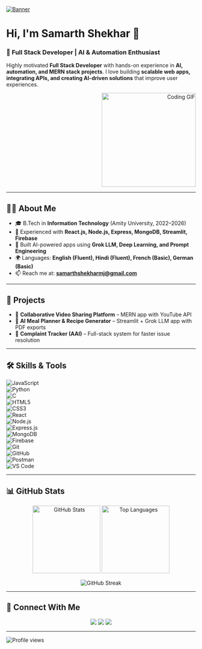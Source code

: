 [![Banner](https://i.pinimg.com/originals/1a/1T/ax/1TaxW2XUL.jpg)](https://www.linkedin.com/in/samarth-shekhar-185ba311a)

# Hi, I'm Samarth Shekhar 👋  

### 🚀 Full Stack Developer | AI & Automation Enthusiast  

<p align="left">
  Highly motivated <b>Full Stack Developer</b> with hands-on experience in <b>AI, automation, and MERN stack projects</b>.  
  I love building <b>scalable web apps, integrating APIs, and creating AI-driven solutions</b> that improve user experiences.  
</p>

<p align="right">
  <img src="https://media.giphy.com/media/qgQUggAC3Pfv687qPC/giphy.gif" width="250" alt="Coding GIF"/>
</p>

---

## 👨‍💻 About Me  
- 🎓 B.Tech in **Information Technology** (Amity University, 2022–2026)  
- 🔭 Experienced with **React.js, Node.js, Express, MongoDB, Streamlit, Firebase**  
- 🤖 Built AI-powered apps using **Grok LLM, Deep Learning, and Prompt Engineering**  
- 🌍 Languages: **English (Fluent), Hindi (Fluent), French (Basic), German (Basic)**  
- 📫 Reach me at: **samarthshekharmj@gmail.com**  

---

## 📌 Projects  
- 🎥 **Collaborative Video Sharing Platform** – MERN app with YouTube API  
- 🍴 **AI Meal Planner & Recipe Generator** – Streamlit + Grok LLM app with PDF exports  
- 📝 **Complaint Tracker (AAI)** – Full-stack system for faster issue resolution  

---

## 🛠️ Skills & Tools  

![JavaScript](https://img.shields.io/badge/Code-JavaScript-yellow?logo=javascript)  
![Python](https://img.shields.io/badge/Language-Python-green?logo=python)  
![C](https://img.shields.io/badge/Language-C-blue?logo=c)  
![HTML5](https://img.shields.io/badge/Frontend-HTML5-orange?logo=html5)  
![CSS3](https://img.shields.io/badge/Frontend-CSS3-blue?logo=css3)  
![React](https://img.shields.io/badge/Framework-React-blue?logo=react)  
![Node.js](https://img.shields.io/badge/Backend-Node.js-green?logo=node.js)  
![Express.js](https://img.shields.io/badge/Framework-Express-black?logo=express)  
![MongoDB](https://img.shields.io/badge/Database-MongoDB-darkgreen?logo=mongodb)  
![Firebase](https://img.shields.io/badge/Backend-Firebase-orange?logo=firebase)  
![Git](https://img.shields.io/badge/Tool-Git-red?logo=git)  
![GitHub](https://img.shields.io/badge/Tool-GitHub-black?logo=github)  
![Postman](https://img.shields.io/badge/Tool-Postman-orange?logo=postman)  
![VS Code](https://img.shields.io/badge/Editor-VSCode-blue?logo=visualstudiocode)  

---

## 📊 GitHub Stats  

<p align="center">
  <img src="https://github-readme-stats.vercel.app/api?username=Samarth-Shekhar&show_icons=true&theme=radical" alt="GitHub Stats" height="180em" />
  <img src="https://github-readme-stats.vercel.app/api/top-langs/?username=Samarth-Shekhar&layout=compact&theme=radical" alt="Top Languages" height="180em" />
</p>

<p align="center">
  <img src="https://streak-stats.demolab.com?user=Samarth-Shekhar&theme=radical&border_radius=4.5" alt="GitHub Streak" />
</p>

---

## 🔗 Connect With Me  

<p align="center">
  <a href="https://linkedin.com/in/samarth-shekhar-185ba311a"><img src="https://img.shields.io/badge/LinkedIn-blue?logo=linkedin&logoColor=white" /></a>
  <a href="https://github.com/Samarth-Shekhar"><img src="https://img.shields.io/badge/GitHub-black?logo=github&logoColor=white" /></a>
  <a href="mailto:samarthshekharmj@gmail.com"><img src="https://img.shields.io/badge/Email-red?logo=gmail&logoColor=white" /></a>
</p>

---

![Profile views](https://komarev.com/ghpvc/?username=Samarth-Shekhar&color=blue)
